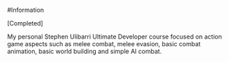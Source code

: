 #Information

[Completed]

My personal Stephen Ulibarri Ultimate Developer course focused on action game aspects such as melee combat, melee evasion, basic combat animation, basic world building and simple AI combat.
